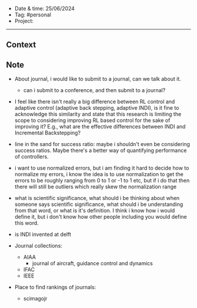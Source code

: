 
- Date & time:  25/06/2024
- Tag: #personal
- Project:

---

## Context


## Note

- About journal, i would like to submit to a journal, can we talk about it.
	- can i submit to a conference, and then submit to a journal?
- I feel like there isn't really a big difference between RL control and adaptive control (adaptive back stepping, adaptive INDI), is it fine to acknowledge this similarity and state that this research is limiting the scope to considering improving RL based control for the sake of improving it? E.g., what are the effective differences between INDI and Incremental Backstepping?
- line in the sand for success ratio: maybe i shouldn't even be considering success ratios. Maybe there's a better way of quantifying performance of controllers. 
- i want to use normalized errors, but i am finding it hard to decide how to normalize my errors, i know the idea is to use normalization to get the errors to be roughly ranging from 0 to 1 or -1 to 1 etc, but if i do that then there will still be outliers which really skew the normalization range
- what is scientific significance, what should i be thinking about when someone says scientific significance, what should i be understanding from that word, or what is it's definition. I think i know how i would define it, but i don't know how other people including you would define this word.
- is INDI invented at delft


- Journal collections:
	- AIAA
		- journal of aircraft, guidance control and dynamics
	- IFAC 
	- IEEE
- Place to find rankings of journals:
	- scimagojr